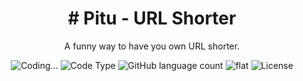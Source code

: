 

<h1 align="center"># Pitu - URL Shorter</h1>
<p align="center">
    A funny way to have you own URL shorter.
</p>

<p align="center">
  <img alt="Coding..." src="https://img.shields.io/badge/last%20modified-today-brightgreen"/>
  <img alt="Code Type" src="https://img.shields.io/npm/types/typescript"/>
  <img alt="GitHub language count" src="https://img.shields.io/github/languages/count/olavomello/pitu?color=%2304D361">
  <img alt="flat" src="https://img.shields.io/badge/style-flat-green?logo=appveyor&amp;style=flat">
  <img alt="License" src="https://img.shields.io/badge/license-MIT-%2304D361"> 
</p>